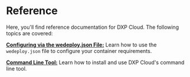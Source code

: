 # Reference [](id=reference)

Here, you'll find reference documentation for DXP Cloud. The following topics 
are covered: 

[**Configuring via the wedeploy.json File:**](https://help.liferay.com/hc/en-us/articles/360012918551-Configuring-via-the-wedeploy-json)
Learn how to use the `wedeploy.json` file to configure your container 
requirements. 

[**Command Line Tool:**](https://help.liferay.com/hc/en-us/articles/360015214691-Command-line-Tool) 
Learn how to install and use DXP Cloud's command line tool. 
